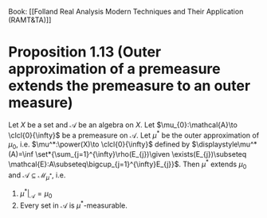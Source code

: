 Book: [[Folland Real Analysis Modern Techniques and Their Application (RAMT&TA)]]
# Proposition 1.13 (Outer approximation of a premeasure extends the premeasure to an outer measure)
Let $X$ be a set and $\mathcal{A}$ be an algebra on $X$.
Let $\mu_{0}:\mathcal{A}\to \clcl{0}{\infty}$ be a premeasure on $\mathcal{A}$.
Let $\mu^*$ be the outer approximation of $\mu_{0}$, i.e. $\mu^*:\power(X)\to \clcl{0}{\infty}$ defined by $\displaystyle\mu^*(A)=\inf \set*{\sum_{j=1}^{\infty}\rho(E_{j})\given \exists(E_{j})\subseteq \mathcal{E}:A\subseteq\bigcup_{j=1}^{\infty}E_{j}}$.
Then $\mu^*$ extends $\mu_{0}$ and $\mathcal{A}\subseteq \mathcal{M}_{\mu^*}$, i.e.
1. $\mu^*\vert_{\mathcal{A}}=\mu_{0}$
2. Every set in $\mathcal{A}$ is $\mu^*$-measurable.
